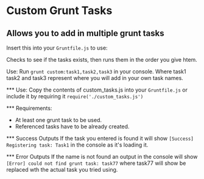 # Custom Grunt Tasks
## Allows you to add in multiple grunt tasks 

Insert this into your `Gruntfile.js` to use: 

Checks to see if the tasks exists, then runs them in the order you give htem. 

Use: Run `grunt custom:task1,task2,task3` in your console. Where task1 task2 and task3 represent where you will add in your own task names. 

*** Use:
Copy the contents of custom_tasks.js into your `Gruntfile.js` or include it by requiring it `require('./custom_tasks.js')`

*** Requirements:
* At least one grunt task to be used. 
* Referenced tasks have to be already created.

*** Success Outputs
If the task you entered is found it will show `[Success] Registering task: Task1` in the console as it's loading it. 


*** Error Outputs
If the name is not found an output in the console will show `[Error] could not find grunt task: task77` where task77 will show be replaced wth the actual task you tried using. 
